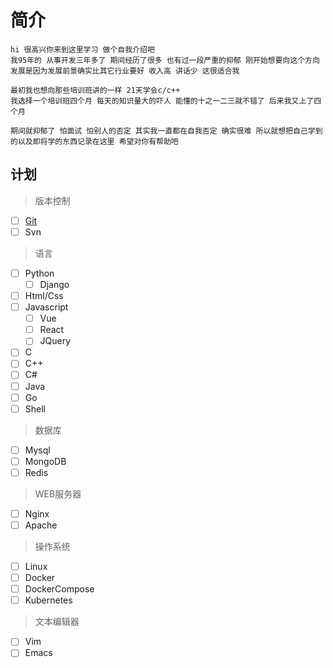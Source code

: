# 简介

    hi 很高兴你来到这里学习 做个自我介绍吧
    我95年的 从事开发三年多了 期间经历了很多 也有过一段严重的抑郁 刚开始想要向这个方向发展是因为发展前景确实比其它行业要好 收入高 讲话少 这很适合我

    最初我也想向那些培训班讲的一样 21天学会c/c++
    我选择一个培训班四个月 每天的知识量大的吓人 能懂的十之一二三就不错了 后来我又上了四个月

    期间就抑郁了 怕面试 怕别人的否定 其实我一直都在自我否定 确实很难 所以就想把自己学到的以及即将学的东西记录在这里 希望对你有帮助吧


## 计划

> 版本控制

- [ ] [Git](git/)
- [ ] Svn

> 语言

- [ ] Python
    - [ ] Django
- [ ] Html/Css
- [ ] Javascript
    - [ ] Vue
    - [ ] React
    - [ ] JQuery
- [ ] C
- [ ] C++
- [ ] C#
- [ ] Java
- [ ] Go
- [ ] Shell

> 数据库

- [ ] Mysql
- [ ] MongoDB
- [ ] Redis

> WEB服务器

- [ ] Nginx
- [ ] Apache

> 操作系统

- [ ] Linux
- [ ] Docker
- [ ] DockerCompose
- [ ] Kubernetes

> 文本编辑器

- [ ] Vim
- [ ] Emacs